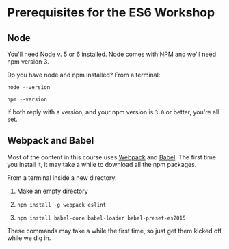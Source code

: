 Prerequisites for the ES6 Workshop
==================================

Node
----

You'll need [Node](https://nodejs.org) v. 5 or 6 installed.  Node comes with [NPM](https://npmjs.org/) and we'll need npm version 3.

Do you have node and npm installed?  From a terminal:

`node --version`

`npm --version`

If both reply with a version, and your npm version is `3.0` or better, you're all set.


Webpack and Babel
-----------------

Most of the content in this course uses [Webpack](https://webpack.github.io/) and [Babel](http://babeljs.io/).  The first time you install it, it may take a while to download all the npm packages.

From a terminal inside a new directory:

1. Make an empty directory

2. `npm install -g webpack eslint`

3. `npm install babel-core babel-loader babel-preset-es2015`

These commands may take a while the first time, so just get them kicked off while we dig in.
